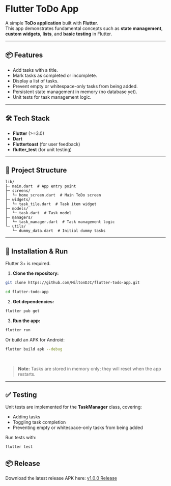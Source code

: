 # Flutter ToDo App

A simple **ToDo application** built with **Flutter**.  
This app demonstrates fundamental concepts such as **state management**, **custom widgets**, **lists**, and **basic testing** in Flutter.

---

## 📦 Features

- Add tasks with a title.
- Mark tasks as completed or incomplete.
- Display a list of tasks.
- Prevent empty or whitespace-only tasks from being added.
- Persistent state management in memory (no database yet).
- Unit tests for task management logic.

---

## 🛠 Tech Stack

- **Flutter** (>=3.0)
- **Dart**
- **Fluttertoast** (for user feedback)
- **flutter_test** (for unit testing)

---

## 📁 Project Structure
```
lib/
├─ main.dart  # App entry point
├─ screens/
│  └─ home_screen.dart  # Main ToDo screen
├─ widgets/
│  └─ task_tile.dart  # Task item widget
├─ models/
│  └─ task.dart  # Task model
├─ managers/
│  └─ task_manager.dart  # Task management logic
└─ utils/
   └─ dummy_data.dart  # Initial dummy tasks
```

---

## 🚀 Installation & Run

Flutter 3+ is required.

1. **Clone the repository:**

```bash
git clone https://github.com/MiltonDJC/flutter-todo-app.git

cd flutter-todo-app
```

2. **Get dependencies:**
```bash
flutter pub get
```

3. **Run the app:**
```bash
flutter run
```

Or build an APK for Android:
```bash
flutter build apk --debug
```

<br>

> **Note:** Tasks are stored in memory only; they will reset when the app restarts.

---

## ✅ Testing

Unit tests are implemented for the **TaskManager** class, covering:

- Adding tasks
- Toggling task completion
- Preventing empty or whitespace-only tasks from being added

Run tests with:

```bash
flutter test
```

## 📦 Release

Download the latest release APK here: [v1.0.0 Release](https://github.com/MiltonDJC/flutter-todo-app/releases/tag/v1.0.0)
